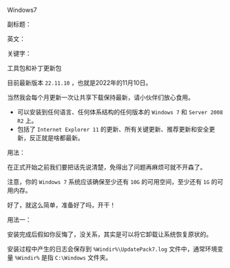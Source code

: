 Windows7

副标题：

英文：

关键字：







工具包和补丁更新包

目前最新版本 `22.11.10` ，也就是2022年的11月10日。

当然我会每个月更新一次让共享下载保持最新，请小伙伴们放心食用。



* 可以安装到任何语言、任何体系结构的任何版本的 `Windows 7` 和 `Server 2008 R2` 上。
* 包括了 `Internet Explorer 11` 的更新、所有关键更新、推荐更新和安全更新，反正就是啥都最新。



用法：

在正式开始之前我们要把话先说清楚，免得出了问题再麻烦可就不开森了。

注意，你的 `Windows 7` 系统应该确保至少还有 `10G` 的可用空间，至少还有 `1G` 的可用内存。

好了，就这么简单，准备好了吗，开干！



用法一：





安装完成后假如你反悔了，没关系，其实是可以将它卸载让系统恢复原状的。

安装过程中产生的日志会保存到 `%Windir%\UpdatePack7.log` 文件中，通常环境变量 `%Windir%` 是指 `C:\Windows` 文件夹。

